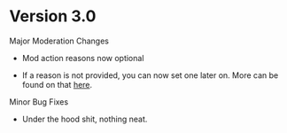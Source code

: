 # Version 3.0

Major Moderation Changes

- Mod action reasons now optional

- If a reason is not provided, you can now set one later on. More can be found on that [here](https://github.com/Novuh-Bot/Guardian/blob/master/changelogs/Version%203.0/moderation.md).

Minor Bug Fixes

- Under the hood shit, nothing neat.
